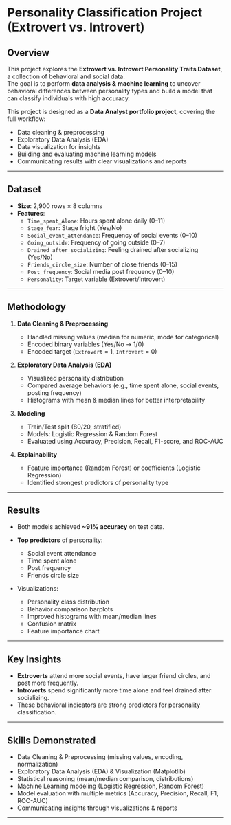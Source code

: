 # Personality Classification Project (Extrovert vs. Introvert)

##  Overview
This project explores the **Extrovert vs. Introvert Personality Traits Dataset**, a collection of behavioral and social data.  
The goal is to perform **data analysis & machine learning** to uncover behavioral differences between personality types and build a model that can classify individuals with high accuracy.  

This project is designed as a **Data Analyst portfolio project**, covering the full workflow:
- Data cleaning & preprocessing  
- Exploratory Data Analysis (EDA)  
- Data visualization for insights  
- Building and evaluating machine learning models  
- Communicating results with clear visualizations and reports  

---

##  Dataset
- **Size**: 2,900 rows × 8 columns  
- **Features**:
  - `Time_spent_Alone`: Hours spent alone daily (0–11)  
  - `Stage_fear`: Stage fright (Yes/No)  
  - `Social_event_attendance`: Frequency of social events (0–10)  
  - `Going_outside`: Frequency of going outside (0–7)  
  - `Drained_after_socializing`: Feeling drained after socializing (Yes/No)  
  - `Friends_circle_size`: Number of close friends (0–15)  
  - `Post_frequency`: Social media post frequency (0–10)  
  - `Personality`: Target variable (Extrovert/Introvert)  

---

##  Methodology
1. **Data Cleaning & Preprocessing**
   - Handled missing values (median for numeric, mode for categorical)  
   - Encoded binary variables (Yes/No → 1/0)  
   - Encoded target (`Extrovert` = 1, `Introvert` = 0)  

2. **Exploratory Data Analysis (EDA)**
   - Visualized personality distribution  
   - Compared average behaviors (e.g., time spent alone, social events, posting frequency)  
   - Histograms with mean & median lines for better interpretability  

3. **Modeling**
   - Train/Test split (80/20, stratified)  
   - Models: Logistic Regression & Random Forest  
   - Evaluated using Accuracy, Precision, Recall, F1-score, and ROC-AUC  

4. **Explainability**
   - Feature importance (Random Forest) or coefficients (Logistic Regression)  
   - Identified strongest predictors of personality type  

---

##  Results
- Both models achieved **~91% accuracy** on test data.  
- **Top predictors** of personality:  
  - Social event attendance  
  - Time spent alone  
  - Post frequency  
  - Friends circle size  

- Visualizations:
  - Personality class distribution  
  - Behavior comparison barplots  
  - Improved histograms with mean/median lines  
  - Confusion matrix  
  - Feature importance chart  

---

##  Key Insights
- **Extroverts** attend more social events, have larger friend circles, and post more frequently.  
- **Introverts** spend significantly more time alone and feel drained after socializing.  
- These behavioral indicators are strong predictors for personality classification.  

---

##  Skills Demonstrated
- Data Cleaning & Preprocessing (missing values, encoding, normalization)  
- Exploratory Data Analysis (EDA) & Visualization (Matplotlib)  
- Statistical reasoning (mean/median comparison, distributions)  
- Machine Learning modeling (Logistic Regression, Random Forest)  
- Model evaluation with multiple metrics (Accuracy, Precision, Recall, F1, ROC-AUC)  
- Communicating insights through visualizations & reports  

---
